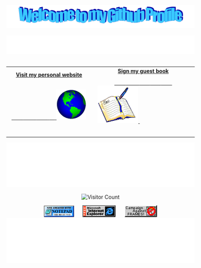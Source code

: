 <!-- "Hero" Header -->
<div align="center">
  <img src="https://github.com/dolphingarlic/dolphingarlic/blob/master/images/welcome.png?raw=true" style="max-width: 100%;" alt="Welcome to my Github Profile" />
  <br />
  <br />
  <img height="50" alt="My Name is Andi and I like maths" src="https://github.com/dolphingarlic/dolphingarlic/blob/master/images/personal_note.svg" />
  <br />
  <br />

</div>

<!-- Social -->
<table width="100%">
<tr>
<td align="center">
<a href="https://andiqu.com">
<strong>Visit my personal website </strong>
<br />
<br />

<!-- Centering something has never been easy, has it? -->

<span>&nbsp;&nbsp;&nbsp;&nbsp;&nbsp;&nbsp;&nbsp;&nbsp;</span>
<span>&nbsp;&nbsp;&nbsp;&nbsp;&nbsp;&nbsp;&nbsp;&nbsp;</span>
<span>&nbsp;&nbsp;&nbsp;&nbsp;&nbsp;&nbsp;&nbsp;&nbsp;</span>
<span>&nbsp;&nbsp;&nbsp;&nbsp;</span>
<img alt="Globe" height="80" src="https://github.com/dolphingarlic/dolphingarlic/blob/master/images/globe.gif?raw=true">
</a>
<span>&nbsp;&nbsp;&nbsp;&nbsp;&nbsp;&nbsp;&nbsp;&nbsp;</span>
<span>&nbsp;&nbsp;&nbsp;&nbsp;&nbsp;&nbsp;&nbsp;&nbsp;</span>
<span>&nbsp;&nbsp;&nbsp;&nbsp;&nbsp;&nbsp;&nbsp;&nbsp;</span>
<span>&nbsp;&nbsp;&nbsp;&nbsp;&nbsp;&nbsp;&nbsp;&nbsp;</span>

</td>
<td align="center">
<a href="https://github.com/dolphingarlic/dolphingarlic/issues/new?template=Guestbook_entry.md">
<strong>Sign my guest book</strong>
<br />

<span>&nbsp;&nbsp;&nbsp;&nbsp;&nbsp;&nbsp;&nbsp;&nbsp;</span>
<span>&nbsp;&nbsp;&nbsp;&nbsp;&nbsp;&nbsp;&nbsp;&nbsp;</span>
<span>&nbsp;&nbsp;&nbsp;&nbsp;&nbsp;&nbsp;&nbsp;</span>
<span>&nbsp;&nbsp;&nbsp;&nbsp;&nbsp;&nbsp;&nbsp;</span>
<span>&nbsp;&nbsp;&nbsp;&nbsp;&nbsp;&nbsp;&nbsp;</span>
<img height="100" alt="Book" src="https://github.com/dolphingarlic/dolphingarlic/blob/master/images/book.gif">
</a>
<span>&nbsp;&nbsp;&nbsp;&nbsp;&nbsp;&nbsp;&nbsp;&nbsp;</span>
<span>&nbsp;&nbsp;&nbsp;&nbsp;&nbsp;&nbsp;&nbsp;&nbsp;</span>
<span>&nbsp;&nbsp;&nbsp;&nbsp;&nbsp;&nbsp;&nbsp;&nbsp;</span>
<span>&nbsp;&nbsp;&nbsp;&nbsp;&nbsp;&nbsp;&nbsp;&nbsp;</span>
<span>&nbsp;&nbsp;&nbsp;&nbsp;&nbsp;&nbsp;&nbsp;&nbsp;</span>

</td>
</tr>
</table>

<!-- Footer -->

<div align="center">

<img height="120" alt="Thanks for visiting me" width="100%" src="https://github.com/dolphingarlic/dolphingarlic/blob/master/images/marquee.svg" />
<br />

![Visitor Count](https://profile-counter.glitch.me/dolphingarlic/count.svg)

<img src="https://github.com/dolphingarlic/dolphingarlic/blob/master/images/notepad.gif" alt="Site created with Notepad" height="30" />
<!-- "margin-right: whatever;" -->
<span>&nbsp;&nbsp;&nbsp;&nbsp;</span>  
<img src="https://github.com/dolphingarlic/dolphingarlic/blob/master/images/ie_logo.gif" alt="Microsoft Internet Explorer" />
<span>&nbsp;&nbsp;&nbsp;&nbsp;</span>  
<img src="https://github.com/dolphingarlic/dolphingarlic/blob/master/images/noframes.gif" alt="Microsoft Internet Explorer" />

<img height="120" alt="Thanks for visiting me" width="100%" src="https://github.com/dolphingarlic/dolphingarlic/blob/master/images/thanks.svg" />
<br />

</div>
